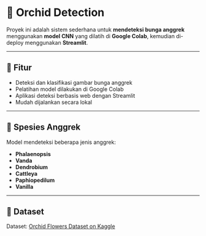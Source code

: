 # 🌺 Orchid Detection

Proyek ini adalah sistem sederhana untuk **mendeteksi bunga anggrek** menggunakan **model CNN** yang dilatih di **Google Colab**, kemudian di-deploy menggunakan **Streamlit**.

---

## 📌 Fitur

- Deteksi dan klasifikasi gambar bunga anggrek  
- Pelatihan model dilakukan di Google Colab  
- Aplikasi deteksi berbasis web dengan Streamlit  
- Mudah dijalankan secara lokal

---

## 🌿 Spesies Anggrek

Model mendeteksi beberapa jenis anggrek:
- **Phalaenopsis**
- **Vanda**
- **Dendrobium**
- **Cattleya**
- **Paphiopedilum**
- **Vanilla**

---

## 📂 Dataset

Dataset: [Orchid Flowers Dataset on Kaggle](https://www.kaggle.com/datasets/mikful/orchids)
